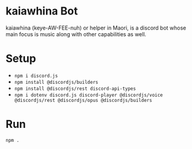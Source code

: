 # kaiawhina Bot

kaiawhina (keye-AW-FEE-nuh) or helper in Maori, is a discord bot whose main focus is music along with other capabilities as well.

# Setup

- `npm i discord.js`
- `npm install @discordjs/builders`
- `npm install @discordjs/rest discord-api-types`
- `npm i dotenv discord.js discord-player @discordjs/voice @discordjs/rest @discordjs/opus @discordjs/builders`

# Run

`npm .`
